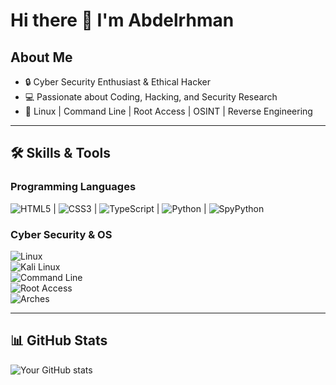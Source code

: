 # Hi there 👋  I'm Abdelrhman 

## About Me  
- 🔒 Cyber Security Enthusiast & Ethical Hacker  
- 💻 Passionate about Coding, Hacking, and Security Research  
- 🐧 Linux | Command Line | Root Access | OSINT | Reverse Engineering  

---

## 🛠️ Skills & Tools  

### Programming Languages  
![HTML5](https://img.shields.io/badge/HTML5-E34F26?style=flat-square&logo=html5&logoColor=white) | ![CSS3](https://img.shields.io/badge/CSS3-1572B6?style=flat-square&logo=css3&logoColor=white) | ![TypeScript](https://img.shields.io/badge/TypeScript-3178C6?style=flat-square&logo=typescript&logoColor=white) | ![Python](https://img.shields.io/badge/Python-3776AB?style=flat-square&logo=python&logoColor=white) | ![SpyPython](https://img.shields.io/badge/SpyPython-darkgreen?style=flat-square&logo=python&logoColor=white)

### Cyber Security & OS  
![Linux](https://img.shields.io/badge/Linux-FCC624?style=flat-square&logo=linux&logoColor=black)  
![Kali Linux](https://img.shields.io/badge/Kali_Linux-557C94?style=flat-square&logo=kalilinux&logoColor=white)  
![Command Line](https://img.shields.io/badge/Command%20Line-000000?style=flat-square&logo=gnu-bash&logoColor=white)  
![Root Access](https://img.shields.io/badge/Root_Access-critical?style=flat-square&logo=linux&logoColor=white)  
![Arches](https://img.shields.io/badge/Arch_Linux-1793D1?style=flat-square&logo=arch-linux&logoColor=white)  

---

## 📊 GitHub Stats  
![Your GitHub stats](https://github-readme-stats.vercel.app/api?username=YOURUSERNAME&show_icons=true&theme=radical)  

